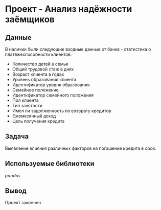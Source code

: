 # Проект - Анализ надёжности заёмщиков


## Данные

В наличии были следующие входные данные от банка - статистика о платёжеспособности клиентов:
- Количество детей в семье
- Общий трудовой стаж в днях
- Возраст клиента в годах
- Уровень образования клиента
- Идентификатор уровня образования
- Семейное положение
- Идентификатор семейного положения
- Пол клиента
- Тип занятости
- Имел ли задолженность по возврату кредитов
- Ежемесячный доход
- Цель получения кредита

## Задача

Выявление влияния различных факторов на погашение кредита в срок.

## Используемые библиотеки
*pandas*

## Вывод
Проект закончен
